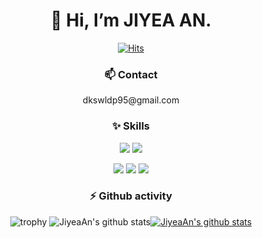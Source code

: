 <div align=center><h1> 👋 Hi, I’m JIYEA AN.  </h1>
  
[![Hits](https://hits.seeyoufarm.com/api/count/incr/badge.svg?url=https%3A%2F%2Fgithub.com%2FJiyeaAn%2Fhit-counter&count_bg=%231BB69A&title_bg=%23555555&icon=&icon_color=%23E7E7E7&title=hits&edge_flat=false)](https://hits.seeyoufarm.com)

</div> 

<div align=center><h3> 📫 Contact </h3></div>
<div align=center> dkswldp95@gmail.com </div>

<div align=center><h3> ✨ Skills </h3></div>
<div align=center>

<img src="https://img.shields.io/badge/Python-3776AB?style=for-the-badge&logo=Python&logoColor=white"> <img src="https://img.shields.io/badge/R-276DC3?style=for-the-badge&logo=R&logoColor=white"> 
  
<img src="https://img.shields.io/badge/TensorFlow-FF6F00?style=for-the-badge&logo=TensorFlow&logoColor=white"> <img src="https://img.shields.io/badge/PyTorch-EE4C2C?style=for-the-badge&logo=PyTorch&logoColor=white"> <img src="https://img.shields.io/badge/Keras-D00000?style=for-the-badge&logo=Keras&logoColor=white"> 

</div>
  
<div align=center><h3>  ⚡ Github activity </h3></div>
<div align=center>
  
![trophy](https://github-profile-trophy.vercel.app/?username=JiyeaAn&show_icons=true)
![JiyeaAn's github stats](https://github-readme-stats.vercel.app/api?username=JiyeaAn&show_icons=true)[![JiyeaAn's github stats](https://github-readme-stats.vercel.app/api/top-langs/?username=JiyeaAn&show_icons=true&hide_border=true&title_color=004386&icon_color=004386&layout=compact)](https://github.com/JiyeaAn)

</div>
  
<!--
**JiyeaAn/JiyeaAN** is a ✨ _special_ ✨ repository because its `README.md` (this file) appears on your GitHub profile.

Here are some ideas to get you started:

- 🔭 I’m currently working on ...
- 🌱 I’m currently learning ...
- 👯 I’m looking to collaborate on ...
- 🤔 I’m looking for help with ...
- 💬 Ask me about ...
- 📫 How to reach me: ...
- 😄 Pronouns: ...
- ⚡ Fun fact: ...

#### 🌱 Education: 
- bachelor's degree: Business Administration in Kookmin University (2014.03 - 2019. 02)
- master's degree: Business IT in Kookmin University (2021.03 - 2023.02)
#### 🔭 Work experience:  
- LocknLock Co. (2019.04.10 - 2021.05.31)
-->
